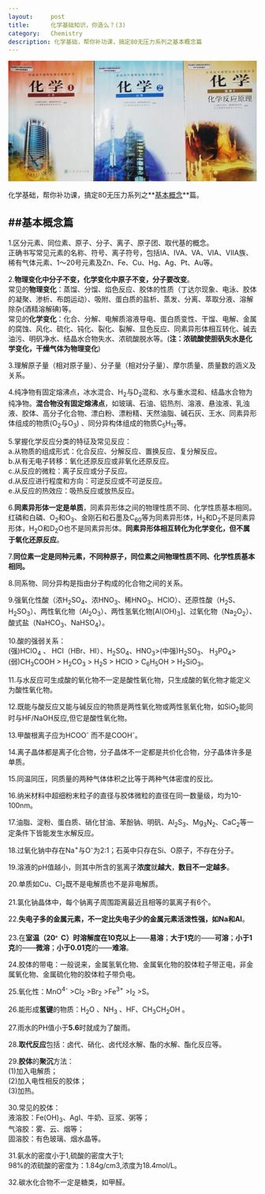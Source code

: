 ```yaml
---
layout:     post
title:      化学基础知识，你造么？(3)
category:   Chemistry 
description: 化学基础，帮你补功课，搞定80无压力系列之基本概念篇
---
```


![Chemistry-book](/res/img/Chemistry-book.jpg)

化学基础，帮你补功课，搞定80无压力系列之**[基本概念](http://gopast.gitcafe.io/blog/2015/02/06/Chemistry-Manual.html)**篇。

<!-- more -->

##基本概念篇
----

1.区分元素、同位素、原子、分子、离子、原子团、取代基的概念。<br>
正确书写常见元素的名称、符号、离子符号，包括IA、IVA、VA、VIA、VIIA族、稀有气体元素、1～20号元素及Zn、Fe、Cu、Hg、Ag、Pt、Au等。

2.**物理变化中分子不变，化学变化中原子不变，分子要改变**。<br>
常见的**物理变化**：蒸馏、分馏、焰色反应、胶体的性质（丁达尔现象、电泳、胶体的凝聚、渗析、布朗运动）、吸附、蛋白质的盐析、蒸发、分离、萃取分液、溶解除杂(酒精溶解碘)等。 <br>
常见的**化学变化**：化合、分解、电解质溶液导电、蛋白质变性、干馏、电解、金属的腐蚀、风化、硫化、钝化、裂化、裂解、显色反应、同素异形体相互转化、碱去油污、明矾净水、结晶水合物失水、浓硫酸脱水等。(**注：浓硫酸使胆矾失水是化学变化，干燥气体为物理变化**)

3.理解原子量（相对原子量）、分子量（相对分子量）、摩尔质量、质量数的涵义及关系。

4.纯净物有固定熔沸点，冰水混合、H<sub>2</sub>与D<sub>2</sub>混和、水与重水混和、结晶水合物为纯净物。**混合物没有固定熔沸点**，如玻璃、石油、铝热剂、溶液、悬浊液、乳浊液、胶体、高分子化合物、漂白粉、漂粉精、天然油脂、碱石灰、王水、同素异形体组成的物质(O<sub>2</sub>与O<sub>3</sub>) 、同分异构体组成的物质C<sub>5</sub>H<sub>12</sub>等。

5.掌握化学反应分类的特征及常见反应：<br>
		a.从物质的组成形式：化合反应、分解反应、置换反应、复分解反应。<br>
		b.从有无电子转移：氧化还原反应或非氧化还原反应。<br>
		c.从反应的微粒：离子反应或分子反应。<br>
		d.从反应进行程度和方向：可逆反应或不可逆反应。<br>
		e.从反应的热效应：吸热反应或放热反应。<br>

6.**同素异形体一定是单质**，同素异形体之间的物理性质不同、化学性质基本相同。红磷和白磷、O<sub>2</sub>和O<sub>3</sub>、金刚石和石墨及C<sub>60</sub>等为同素异形体，H<sub>2</sub>和D<sub>2</sub>不是同素异形体，H<sub>2</sub>O和D<sub>2</sub>O也不是同素异形体。**同素异形体相互转化为化学变化，但不属于氧化还原反应**。

7.**同位素一定是同种元素，不同种原子，同位素之间物理性质不同、化学性质基本相同。**

8.同系物、同分异构是指由分子构成的化合物之间的关系。

9.强氧化性酸（浓H<sub>2</sub>SO<sub>4</sub>、浓HNO<sub>3</sub>、稀HNO<sub>3</sub>、HClO）、还原性酸（H<sub>2</sub>S、H<sub>2</sub>SO<sub>3</sub>）、两性氧化物（Al<sub>2</sub>O<sub>3</sub>）、两性氢氧化物[Al(OH)<sub>3</sub>]、过氧化物（Na<sub>2</sub>O<sub>2</sub>）、酸式盐（NaHCO<sub>3</sub>、NaHSO<sub>4</sub>）。

10.酸的强弱关系：<br>
(强)HClO<sub>4</sub> 、 HCl（HBr、HI）、H<sub>2</sub>SO<sub>4</sub>、HNO<sub>3</sub>>(中强)H<sub>2</sub>SO<sub>3</sub>、 H<sub>3</sub>PO<sub>4</sub>>(弱)CH<sub>3</sub>COOH > H<sub>2</sub>CO<sub>3</sub> > H<sub>2</sub>S > HClO > C<sub>6</sub>H<sub>5</sub>OH > H<sub>2</sub>SiO<sub>3</sub>。

11.与水反应可生成酸的氧化物不一定是酸性氧化物，只生成酸的氧化物才能定义为酸性氧化物。

12.既能与酸反应又能与碱反应的物质是两性氧化物或两性氢氧化物，如SiO<sub>2</sub>能同时与HF/NaOH反应,但它是酸性氧化物。

13.甲酸根离子应为HCOO<sup>-</sup> 而不是COOH<sup>-</sup>。

14.离子晶体都是离子化合物，分子晶体不一定都是共价化合物，分子晶体许多是单质。

15.同温同压，同质量的两种气体体积之比等于两种气体密度的反比。

16.纳米材料中超细粉末粒子的直径与胶体微粒的直径在同一数量级，均为10-100nm。

17.油脂、淀粉、蛋白质、硝化甘油、苯酚钠、明矾、Al<sub>2</sub>S<sub>3</sub>、Mg<sub>3</sub>N<sub>2</sub>、CaC<sub>2</sub>等一定条件下皆能发生水解反应。

18.过氧化钠中存在Na<sup>+</sup>与O<sup>-</sup>为2:1；石英中只存在Si、O原子，不存在分子。

19.溶液的pH值越小，则其中所含的氢离子**浓度**就**越大**，**数目不一定越多**。

20.单质如Cu、Cl<sub>2</sub>既不是电解质也不是非电解质。

21.氯化钠晶体中，每个钠离子周围距离最近且相等的氯离子有6个。

22.**失电子多的金属元素，不一定比失电子少的金属元素活泼性强，如Na和Al**。

23.在**室温（20<sup>。</sup>C）**时溶解度在**10克以上**——**易溶**；**大于1克**的——**可溶**；**小于1克**的——**微溶**；**小于0.01克**的——**难溶**。

24.胶体的带电：一般说来，金属氢氧化物、金属氧化物的胶体粒子带正电，非金属氧化物、金属硫化物的胶体粒子带负电。

25.氧化性：MnO<sup>4-</sup> >Cl<sub>2</sub> >Br<sub>2</sub> >Fe<sup>3+</sup> >I<sub>2</sub> >S。

26.能形成**氢键**的物质：H<sub>2</sub>O 、NH<sub>3</sub> 、HF、CH<sub>3</sub>CH<sub>2</sub>OH 。

27.雨水的PH值小于**5.6**时就成为了酸雨。

28.**取代反应**包括：卤代、硝化、卤代烃水解、酯的水解、酯化反应等。

29.**胶体**的**聚沉**方法：<br>
(1)加入电解质；<br>(2)加入电性相反的胶体；<br>(3)加热。

30.常见的胶体：<br>
液溶胶：Fe(OH)<sub>3</sub>、AgI、牛奶、豆浆、粥等；<br>
气溶胶：雾、云、烟等；<br>
固溶胶：有色玻璃、烟水晶等。

31.氨水的密度小于1,硫酸的密度大于1;<br>
98%的浓硫酸的密度为：1.84g/cm3,浓度为18.4mol/L。

32.碳水化合物不一定是糖类，如甲醛。